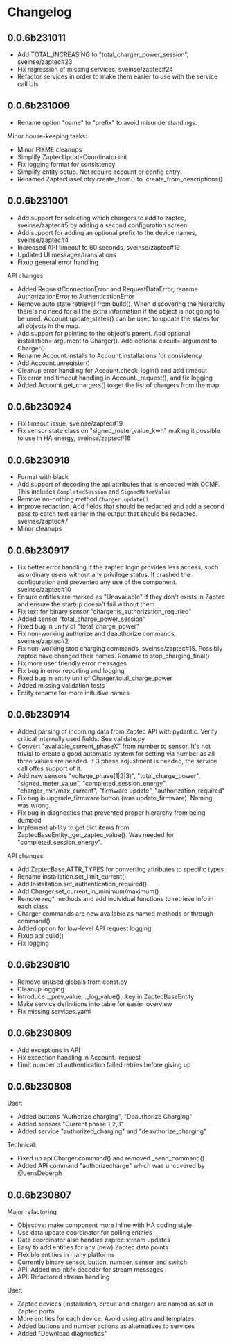 # Changelog

## 0.0.6b231011

* Add TOTAL_INCREASING to "total_charger_power_session", sveinse/zaptec#23
* Fix regression of missing services, sveinse/zaptec#24
* Refactor services in order to make them easier to use with the service call
  UIs 

## 0.0.6b231009

* Rename option "name" to "prefix" to avoid misunderstandings.

Minor house-keeping tasks:
* Minor FIXME cleanups
* Simplify ZaptecUpdateCoordinator init
* Fix logging format for consistency
* Simplify entity setup. Not require account or config entry.
* Renamed ZaptecBaseEntry.create_from() to .create_from_descriptions()

## 0.0.6b231001

* Add support for selecting which chargers to add to zaptec, sveinse/zaptec#5
  by adding a second configuration screen.
* Add support for adding an optional prefix to the device names,
  sveinse/zaptec#4
* Increased API timeout to 60 seconds, sveinse/zaptec#19
* Updated UI messages/translations
* Fixup general error handling

API changes:
* Added RequestConnectionError and RequestDataError, rename AuthorizationError
  to AuthenticationError
* Remove auto state retrieval from build(). When discovering the hierarchy
  there's no need for all the extra information if the object is not going
  to be used. Account.update_states() can be used to update the states for
  all objects in the map.
* Add support for pointing to the object's parent. Add optional installation=
  argument to Charger(). Add optional circuit= argument to Charger().
* Rename Account.installs to Account.installations for consistency
* Add Account.unregister()
* Cleanup error handling for Account.check_login() and add timeout
* Fix error and timeout handling in Account._request(), and fix logging
* Added Account.get_chargers() to get the list of chargers from the map

## 0.0.6b230924

* Fix timeout issue, sveinse/zaptec#19
* Fix sensor state class on "signed_meter_value_kwh" making it possible to use
  in HA energy, sveinse/zaptec#16

## 0.0.6b230918

* Format with black
* Add support of decoding the api attributes that is encoded with OCMF. This
  includes `CompletedSession` and `SignedMeterValue`
* Remove no-nothing method `Charger.update()`
* Improve redaction. Add fields that should be redacted and add a second pass
  to catch text earlier in the output that should be redacted. sveinse/zaptec#7
* Minor cleanups

## 0.0.6b230917

* Fix better error handling if the zaptec login provides less access, such as
  ordinary users without any privilege status. It crashed the configuration
  and prevented any use of the component. sveinse/zaptec#10
* Ensure entities are marked as "Unavailable" if they don't exists in Zaptec
  and ensure the startup doesn't fail without them
* Fix text for binary sensor "charger.is_authorization_requried"
* Added sensor "total_charge_power_session"
* Fixed bug in unity of "total_charge_power"
* Fix non-working authorize and deauthorize commands, sveinse/zaptec#2
* Fix non-working stop charging commands, sveinse/zaptec#15. Possibly zaptec
  have changed their names. Rename to stop_charging_final()
* Fix more user friendly error messages
* Fix bug in error reporting and logging
* Fixed bug in entity unit of Charger.total_charge_power
* Added missing validation tests
* Entity rename for more inituitive names

## 0.0.6b230914

* Added parsing of incoming data from Zaptec API with pydantic. Verify
  critical internally used fields. See validate.py
* Convert "available_current_phaseX" from number to sensor. It's not trivial
  to create a good automatic system for setting via number as all three values
  are needed. If 3 phase adjustment is needed, the service call offes support
  of it.
* Add new sensors "voltage_phase(1|2|3)", "total_charge_power",
  "signed_meter_value", "completed_session_energy", "charger_min/max_current",
  "firmware update", "authorization_required"
* Fix bug in upgrade_firmware button (was update_firmware). Naming was wrong.
* Fix bug in diagnostics that prevented proper hierarchy from being dumped
* Implement ability to get dict items from ZaptecBaseEntity._get_zaptec_value().
  Was needed for "completed_session_energy".

API changes:
* Add ZaptecBase.ATTR_TYPES for converting attributes to specific types
* Rename Installation.set_limit_current()
* Add Installation.set_authentication_required()
* Add Charger.set_current_in_minimum/maximum()
* Remove _req_* methods and add individual functions to retrieve info in each
  class
* Charger commands are now available as named methods or through command()
* Added option for low-level API request logging
* Fixup api build()
* Fix logging

## 0.0.6b230810

* Remove unused globals from const.py
* Cleanup logging
* Introduce ._prev_value, ._log_value(), .key in ZaptecBaseEntity
* Make service definitions into table for easier overview
* Fix missing services.yaml

## 0.0.6b230809

* Add exceptions in API
* Fix exception handling in Account._request
* Limit number of authentication failed retries before giving up

## 0.0.6b230808

User:
* Added buttons "Authorize charging", "Deauthorize Charging"
* Added sensors "Current phase 1,2,3"
* Added service "authorized_charging" and "deauthorize_charging"

Technical:
* Fixed up api.Charger.command() and removed _send_command()
* Added API command "authorizecharge" which was uncovered by @JensDebergh

## 0.0.6b230807

Major refactoring
* Objective: make component more inline with HA coding style
* Use data update coordinator for polling entities
* Data coordinator also handles zaptec stream updates
* Easy to add entities for any (new) Zaptec data points
* Flexible entities in many platforms
* Currently binary sensor, button, number, sensor and switch
* API: Added mc-nbfx decoder for stream messages
* API: Refactored stream handling

User:
* Zaptec devices (installation, circuit and charger) are named as set in Zaptec portal
* More entities for each device. Avoid using attrs and templates.
* Added buttons and number actions as alternatives to services
* Added "Download diagnostics"
